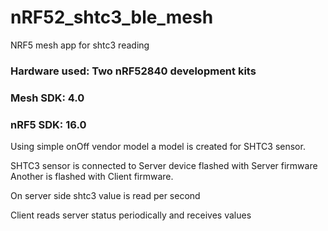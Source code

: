 # nRF52_shtc3_ble_mesh
 NRF5 mesh app for shtc3 reading

### Hardware used: Two nRF52840 development kits ###
### Mesh SDK: 4.0 ###
### nRF5 SDK: 16.0 ###

Using simple onOff vendor model a model is created for SHTC3 sensor.

SHTC3 sensor is connected to Server device flashed with Server firmware
Another is flashed with Client firmware.

On server side shtc3 value is read per second

Client reads server status periodically and receives values
